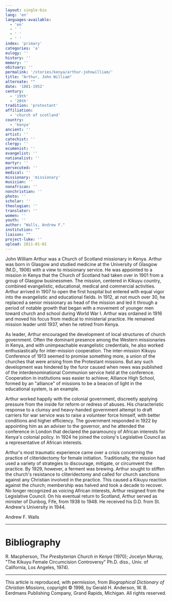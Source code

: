```yaml
---
layout: single-bio
lang: 'en'
languages-available:
  - 'en'
  - ' '
  - ' '
  - ' '
index: 'primary'
categories: 'a'
eulogy: ''
history: ''
memory: ''
obituary: ''
permalink: '/stories/kenya/arthur-johnwilliam/'
title: "Arthur, John William"
alternate: ""
date: '1881-1952'
century:
  - '19th'
  - '20th'
tradition: 'protestant'
affiliation:
  - 'church of scotland'
country:
  - 'kenya'
ancient: ''
artist: ''
catechist: ''
clergy: ''
ecumenist: ''
evangelist: ''
nationalist: ''
martyr: ''
persecuted: ''
medical: ''
missionary: 'missionary'
musician: ''
nonafrican: ''
nonchristian: ''
photo: ''
scholar: ''
theologian: ''
translator: ''
women: ''
youth: ''
author: "Walls, Andrew F."
institution: ""
liaison: ""
project-luke: ''
upload: 2011-01-01
---
```




John William Arthur was a Church of Scotland missionary in Kenya. Arthur was born in Glasgow and studied medicine at the University of Glasgow (M.D., 1906) with a view to missionary service. He was appointed to a mission in Kenya that the Church of Scotland had taken over in 1901 from a group of Glasgow businessmen. The mission, centered in Kikuyu country, combined evangelistic, educational, medical and commercial activities. Arthur arrived in 1907 to open the first hospital but entered with equal vigor into the evangelistic and educational fields. In 1912, at not much over 30, he replaced a senior missionary as head of the mission and led it through a period of notable growth that began with a movement of younger men toward church and school during World War I. Arthur was ordained in 1916 and moved his focus from medical to ministerial practice. He remained mission leader until 1937, when he retired from Kenya.

As leader, Arthur encouraged the development of local structures of church government. Often the dominant presence among the Western missionaries in Kenya, and with unimpeachable evangelistic credentials, he also worked enthusiastically for inter-mission cooperation. The inter-mission Kikuyu Conference of 1913 seemed to promise something more, a union of the churches that were arising from the Protestant missions. But any such development was hindered by the furor caused when news was published of the interdenominational Communion service held at the conference. Cooperation in institutions was easier to achieve; Alliance High School, formed by an "alliance" of missions to be a beacon of light in the educational system, is an example.

Arthur worked happily with the colonial government, discreetly applying pressure from the inside for reform or redress of abuses. His characteristic response to a clumsy and heavy-handed government attempt to draft carriers for war service was to raise a volunteer force himself, with better conditions and higher efficiency. The government responded in 1922 by appointing him as an adviser to the governor, and he attended the conference in London that declared the paramouncy of African interests for Kenya's colonial policy. In 1924 he joined the colony's Legislative Council as a representative of African interests.

Arthur's most traumatic experience came over a crisis concerning the practice of cliteridectomy for female initiation. Traditionally, the mission had used a variety of strategies to discourage, mitigate, or circumvent the practice. By 1929, however, a ferment was brewing. Arthur sought to stiffen the church's resistance to cliteridectomy and called for church sanctions against any Christian involved in the practice. This caused a Kikuyu reaction against the church; membership was halved and took a decade to recover. No longer recognized as voicing African interests, Arthur resigned from the Legislative Council. On his eventual return to Scotland, Arthur served as minister of Dunbog, Fife, from 1938 to 1948. He received his D.D. from St. Andrew's University in 1944.

Andrew F. Walls

---

# Bibliography

R. Macpherson, *The Presbyterian Church in Kenya* (1970); Jocelyn Murray, "The Kikuyu Female Circumcision Controversy" Ph.D. diss., Univ. of California, Los Angeles, 1974).

---

This article is reproduced, with permission, from *Biographical Dictionary of Christian Missions*, copyright © 1998, by Gerald H. Anderson, W. B. Eerdmans Publishing Company, Grand Rapids, Michigan. All rights reserved.
